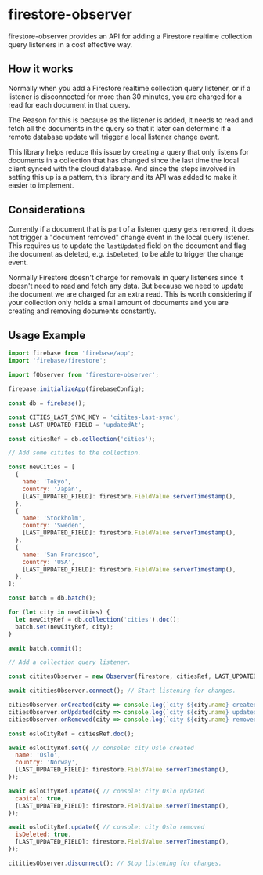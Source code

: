 # firestore-observer

firestore-observer provides an API for adding a Firestore realtime collection query listeners in a cost effective way.

## How it works
Normally when you add a Firestore realtime collection query listener, or if a listener is disconnected for more than
30 minutes, you are charged for a read for each document in that query.

The Reason for this is because as the listener is added, it needs to read and fetch all the documents
in the query so that it later can determine if a remote database update will trigger a local listener change event.

This library helps reduce this issue by creating a query that only listens for documents in a collection that has changed
since the last time the local client synced with the cloud database. And since the steps involved in setting this up is
a pattern, this library and its API was added to make it easier to implement.

## Considerations
Currently if a document that is part of a listener query gets removed, it does not trigger a "document removed" change
event in the local query listener. This requires us to update the `lastUpdated` field on the document and flag the
document as deleted, e.g. `isDeleted`, to be able to trigger the change event.

Normally Firestore doesn't charge for removals in query listeners since it doesn't need to read and fetch any data.
But because we need to update the document we are charged for an extra read. This is worth considering if your collection
only holds a small amount of documents and you are creating and removing documents constantly.

## Usage Example

```js
import firebase from 'firebase/app';
import 'firebase/firestore';

import fObserver from 'firestore-observer';

firebase.initializeApp(firebaseConfig);

const db = firebase();

const CITIES_LAST_SYNC_KEY = 'citites-last-sync';
const LAST_UPDATED_FIELD = 'updatedAt';

const citiesRef = db.collection('cities');

// Add some citites to the collection.

const newCities = [
  {
    name: 'Tokyo',
    country: 'Japan',
    [LAST_UPDATED_FIELD]: firestore.FieldValue.serverTimestamp(),
  },
  {
    name: 'Stockholm',
    country: 'Sweden',
    [LAST_UPDATED_FIELD]: firestore.FieldValue.serverTimestamp(),
  },
  {
    name: 'San Francisco',
    country: 'USA',
    [LAST_UPDATED_FIELD]: firestore.FieldValue.serverTimestamp(),
  },
];

const batch = db.batch();

for (let city in newCities) {
  let newCityRef = db.collection('cities').doc();
  batch.set(newCityRef, city);
}

await batch.commit();

// Add a collection query listener.

const cititesObserver = new Observer(firestore, citiesRef, LAST_UPDATED_FIELD,  CITIES_LAST_SYNC_KEY);

await cititiesObserver.connect(); // Start listening for changes.

citiesObserver.onCreated(city => console.log(`city ${city.name} created`));
citiesObserver.onUpdated(city => console.log(`city ${city.name} updated`));
citiesObserver.onRemoved(city => console.log(`city ${city.name} removed`));

const osloCityRef = citiesRef.doc();

await osloCityRef.set({ // console: city Oslo created
  name: 'Oslo',
  country: 'Norway',
  [LAST_UPDATED_FIELD]: firestore.FieldValue.serverTimestamp(),
});

await osloCityRef.update({ // console: city Oslo updated
  capital: true,
  [LAST_UPDATED_FIELD]: firestore.FieldValue.serverTimestamp(),
});

await osloCityRef.update({ // console: city Oslo removed
  isDeleted: true,
  [LAST_UPDATED_FIELD]: firestore.FieldValue.serverTimestamp(),
});

cititiesObserver.disconnect(); // Stop listening for changes.
```
